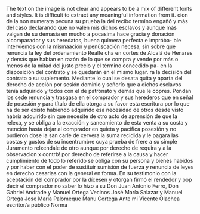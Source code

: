 The text on the image is not clear and appears to be a mix of different fonts and styles. It is difficult to extract any meaningful information from it.
cion de la non numerata pecuna su prueba la del recibo termino engañó y más del caso declarando que no valen mis dichos esclavos y aunque más valgan de su demasia
en mucho a pocasima hace gracia y donación alcomparador y sus heredatos, buena quimera perfecta e impróba- ble interviemos con la mismaación y penúscación necesa, sin sobre que renuncia la ley del ordenamiento Realfe
cha en cortes de Alcalá de Henares y demás que habían en razón de lo que se compra y vende por más o menos de la mitad del justo precio y el término concedido pa- en la disposición del contrato y se quedarán en el mismo lugar.
ra la decisión del contrato o su suplemento. Mediante lo cual se desata quita y aparta del derecho de acción por sesión dominio y señorío que a dichos esclavos tenía adquirido y todos con el de patrónato y demás que le copres.
Pondan los cede renuncia y trasgasa en el comprador y sus herederos que en señal de posesión y para título de ella otorga a su favor esta escritura por lo que ha de ser existo habiendo adquirido esa necesidad de otros
desde visto habría adquirido sin que necesite de otro acto de aprensión de que la relexa, y se obliga a la exacción y saneamiento de esta venta a su costa y mención hasta dejar al comprador en quieta y pacífica posesión y no pudieron
dose la san carle de xervera la suma recidida y le pagara las costas y gustos de su incentrumbre cuya prueba de frere a su simple Juramento relxendale de otro aunque por derecho de requira y a la observacion x contrb!
por derecho de referirse a la causa y hacer cumplimiento de todo lo referido se obliga con su persona y bienes habidos y por haber con el poder de sustituir sumisión de fuerza y renuncia de leyes en derecho
cesarias con la general en forma. En su testimonio con
la aceptación del comprador por la dícesen y otorgan firmó
el rendedor y pop decir el comprador no saber lo hizo a su
Don Juan Antonio Ferro,
Don Gabriel Andrade y Manuel Ortega Vecinos
José María Salazar y Manuel Ortega
Jose Maria Palomeque
Manu Cortega
Ante mi
Vicente Olachea
escritor/a público
Norma